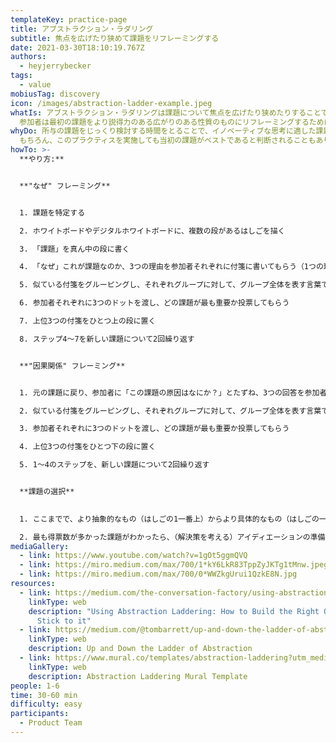 ```yaml
---
templateKey: practice-page
title: アブストラクション・ラダリング
subtitle: 焦点を広げたり狭めて課題をリフレーミングする
date: 2021-03-30T18:10:19.767Z
authors:
  - heyjerrybecker
tags:
  - value
mobiusTag: discovery
icon: /images/abstraction-ladder-example.jpeg
whatIs: アブストラクション・ラダリングは課題について焦点を広げたり狭めたりすることで、参加者が課題を再考する方法です。
  参加者は最初の課題をより説得力のある広がりのある性質のものにリフレーミングするために、ブレインストーミングを行い、その課題から生まれた「なぜ（Why）」と「どのように（How）」を探求します。
whyDo: 所与の課題をじっくり検討する時間をとることで、イノベーティブな思考に適した課題にリフレーミングすることができます。
  もちろん、このプラクティスを実施しても当初の課題がベストであると判断されることもあります。しかし、多くの場合、課題は創造的な解決策にいたる間口を広げるように言い換えられたりリフレーミングされ、より多くのアイデアや生まれたり、あなたの解決策の創造性を高めます。
howTo: >-
  **やり方:**


  **"なぜ" フレーミング**


  1. 課題を特定する

  2. ホワイトボードやデジタルホワイトボードに、複数の段があるはしごを描く

  3. 「課題」を真ん中の段に書く

  4. 「なぜ」これが課題なのか、3つの理由を参加者それぞれに付箋に書いてもらう（1つの理由に付き1つの付箋を使う）

  5. 似ている付箋をグルーピングし、それぞれグループに対して、グループ全体を表す言葉で言い換えて付箋に書く

  6. 参加者それぞれに3つのドットを渡し、どの課題が最も重要か投票してもらう

  7. 上位3つの付箋をひとつ上の段に置く

  8. ステップ4〜7を新しい課題について2回繰り返す 


  **"因果関係" フレーミング**


  1. 元の課題に戻り、参加者に「この課題の原因はなにか？」とたずね、3つの回答を参加者それぞれに付箋に書いてもらう

  2. 似ている付箋をグルーピングし、それぞれグループに対して、グループ全体を表す言葉で言い換えて付箋に書く

  3. 参加者それぞれに3つのドットを渡し、どの課題が最も重要か投票してもらう

  4. 上位3つの付箋をひとつ下の段に置く

  5. 1〜4のステップを、新しい課題について2回繰り返す 


  **課題の選択**
 

  1. ここまでで、より抽象的なもの（はしごの1一番上）からより具体的なもの（はしごの一番下）まで、無数の関連する課題が出てきたことになります。最終投票では、各参加者がどの課題が最も解決する価値があるかを選ぶことで、最もインパクトのある課題を選びます。

  2. 最も得票数が多かった課題がわかったら、（解決策を考える）アイディエーションの準備が整ったことになります！
mediaGallery:
  - link: https://www.youtube.com/watch?v=1gOt5ggmQVQ
  - link: https://miro.medium.com/max/700/1*kY6LkR83TppZyJKTg1tMnw.jpeg
  - link: https://miro.medium.com/max/700/0*WWZkgUrui1QzkE8N.jpg
resources:
  - link: https://medium.com/the-conversation-factory/using-abstraction-laddering-how-to-build-the-right-question-and-stick-to-it-c0efb012248e
    linkType: web
    description: "Using Abstraction Laddering: How to Build the Right Question and
      Stick to it"
  - link: https://medium.com/@tombarrett/up-and-down-the-ladder-of-abstraction-cb73533be751
    linkType: web
    description: Up and Down the Ladder of Abstraction
  - link: https://www.mural.co/templates/abstraction-laddering?utm_medium=paid-search&utm_source=adwords&utm_campaign=201101-Templates_-_Facilitator_Superpowers&utm_adgroup=Templates_-_Business_Model_Canvas&utm_campaign_id=11208697402&utm_content=&utm_adgroupid=110300560016&gclid=Cj0KCQjwmIuDBhDXARIsAFITC_4HvAlkNxU62JIpCkiz435JiymWZJ9JT1958Ym1F6Rd3bSYj21Pv9caAsd0EALw_wcB
    linkType: web
    description: Abstraction Laddering Mural Template
people: 1-6
time: 30-60 min
difficulty: easy
participants:
  - Product Team
---
```

